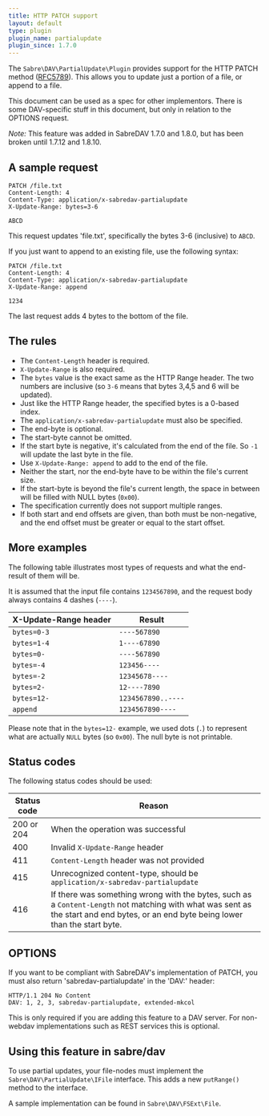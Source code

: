 ```yaml
---
title: HTTP PATCH support
layout: default
type: plugin
plugin_name: partialupdate
plugin_since: 1.7.0
---
```


The `Sabre\DAV\PartialUpdate\Plugin` provides support for the HTTP PATCH method
([RFC5789][1]). This allows you to update just a portion of a file, or append
to a file.

This document can be used as a spec for other implementors. There is some
DAV-specific stuff in this document, but only in relation to the OPTIONS
request.

*Note:* This feature was added in SabreDAV 1.7.0 and 1.8.0, but has been
broken until 1.7.12 and 1.8.10.

A sample request
----------------

    PATCH /file.txt
    Content-Length: 4
    Content-Type: application/x-sabredav-partialupdate
    X-Update-Range: bytes=3-6

    ABCD

This request updates 'file.txt', specifically the bytes 3-6 (inclusive) to
`ABCD`.

If you just want to append to an existing file, use the following syntax:

    PATCH /file.txt
    Content-Length: 4
    Content-Type: application/x-sabredav-partialupdate
    X-Update-Range: append

    1234

The last request adds 4 bytes to the bottom of the file.

The rules
---------

* The `Content-Length` header is required.
* `X-Update-Range` is also required.
* The `bytes` value is the exact same as the HTTP Range header. The two numbers
  are inclusive (so `3-6` means that bytes 3,4,5 and 6 will be updated).
* Just like the HTTP Range header, the specified bytes is a 0-based index.
* The `application/x-sabredav-partialupdate` must also be specified.
* The end-byte is optional.
* The start-byte cannot be omitted.
* If the start byte is negative, it's calculated from the end of the file. So
  `-1` will update the last byte in the file.
* Use `X-Update-Range: append` to add to the end of the file.
* Neither the start, nor the end-byte have to be within the file's current
  size.
* If the start-byte is beyond the file's current length, the space in between
  will be filled with NULL bytes (`0x00`).
* The specification currently does not support multiple ranges.
* If both start and end offsets are given, than both must be non-negative, and
  the end offset must be greater or equal to the start offset.

More examples
-------------

The following table illustrates most types of requests and what the end-result
of them will be.

It is assumed that the input file contains `1234567890`, and the request body
always contains 4 dashes (`----`).

| X-Update-Range header | Result             |
| --------------------- | ------------------ |
| `bytes=0-3`           | `----567890`       |
| `bytes=1-4`           | `1----67890`       |
| `bytes=0-`            | `----567890`       |
| `bytes=-4`            | `123456----`       |
| `bytes=-2`            | `12345678----`     |
| `bytes=2-`            | `12----7890`       |
| `bytes=12-`           | `1234567890..----` |
| `append`              | `1234567890----`   |

Please note that in the `bytes=12-` example, we used dots (`.`) to represent
what are actually `NULL` bytes (so `0x00`). The null byte is not printable.

Status codes
------------

The following status codes should be used:

| Status code | Reason |
| ----------- | ------ |
| 200 or 204 | When the operation was successful |
| 400        | Invalid `X-Update-Range` header |
| 411        | `Content-Length` header was not provided |
| 415        | Unrecognized content-type, should be `application/x-sabredav-partialupdate` |
| 416        | If there was something wrong with the bytes, such as a `Content-Length` not matching with what was sent as the start and end bytes, or an end byte being lower than the start byte. |


OPTIONS
-------

If you want to be compliant with SabreDAV's implementation of PATCH, you must
also return 'sabredav-partialupdate' in the 'DAV:' header:

    HTTP/1.1 204 No Content
    DAV: 1, 2, 3, sabredav-partialupdate, extended-mkcol

This is only required if you are adding this feature to a DAV server. For
non-webdav implementations such as REST services this is optional.

Using this feature in sabre/dav
-------------------------------

To use partial updates, your file-nodes must implement the
`Sabre\DAV\PartialUpdate\IFile` interface. This adds a new `putRange()` method
to the interface.

A sample implementation can be found in `Sabre\DAV\FSExt\File`.

[1]: https://tools.ietf.org/html/rfc5789
